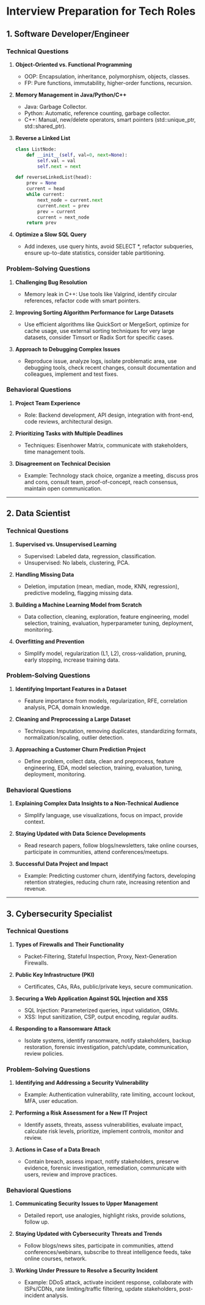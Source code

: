
# Interview Preparation for Tech Roles

## 1. Software Developer/Engineer

### Technical Questions

1. **Object-Oriented vs. Functional Programming**
   - OOP: Encapsulation, inheritance, polymorphism, objects, classes.
   - FP: Pure functions, immutability, higher-order functions, recursion.

2. **Memory Management in Java/Python/C++**
   - Java: Garbage Collector.
   - Python: Automatic, reference counting, garbage collector.
   - C++: Manual, new/delete operators, smart pointers (std::unique_ptr, std::shared_ptr).

3. **Reverse a Linked List**
   ```python
   class ListNode:
       def __init__(self, val=0, next=None):
           self.val = val
           self.next = next

   def reverseLinkedList(head):
       prev = None
       current = head
       while current:
           next_node = current.next
           current.next = prev
           prev = current
           current = next_node
       return prev
   ```

4. **Optimize a Slow SQL Query**
   - Add indexes, use query hints, avoid SELECT *, refactor subqueries, ensure up-to-date statistics, consider table partitioning.

### Problem-Solving Questions

1. **Challenging Bug Resolution**
   - Memory leak in C++: Use tools like Valgrind, identify circular references, refactor code with smart pointers.

2. **Improving Sorting Algorithm Performance for Large Datasets**
   - Use efficient algorithms like QuickSort or MergeSort, optimize for cache usage, use external sorting techniques for very large datasets, consider Timsort or Radix Sort for specific cases.

3. **Approach to Debugging Complex Issues**
   - Reproduce issue, analyze logs, isolate problematic area, use debugging tools, check recent changes, consult documentation and colleagues, implement and test fixes.

### Behavioral Questions

1. **Project Team Experience**
   - Role: Backend development, API design, integration with front-end, code reviews, architectural design.

2. **Prioritizing Tasks with Multiple Deadlines**
   - Techniques: Eisenhower Matrix, communicate with stakeholders, time management tools.

3. **Disagreement on Technical Decision**
   - Example: Technology stack choice, organize a meeting, discuss pros and cons, consult team, proof-of-concept, reach consensus, maintain open communication.

---

## 2. Data Scientist

### Technical Questions

1. **Supervised vs. Unsupervised Learning**
   - Supervised: Labeled data, regression, classification.
   - Unsupervised: No labels, clustering, PCA.

2. **Handling Missing Data**
   - Deletion, imputation (mean, median, mode, KNN, regression), predictive modeling, flagging missing data.

3. **Building a Machine Learning Model from Scratch**
   - Data collection, cleaning, exploration, feature engineering, model selection, training, evaluation, hyperparameter tuning, deployment, monitoring.

4. **Overfitting and Prevention**
   - Simplify model, regularization (L1, L2), cross-validation, pruning, early stopping, increase training data.

### Problem-Solving Questions

1. **Identifying Important Features in a Dataset**
   - Feature importance from models, regularization, RFE, correlation analysis, PCA, domain knowledge.

2. **Cleaning and Preprocessing a Large Dataset**
   - Techniques: Imputation, removing duplicates, standardizing formats, normalization/scaling, outlier detection.

3. **Approaching a Customer Churn Prediction Project**
   - Define problem, collect data, clean and preprocess, feature engineering, EDA, model selection, training, evaluation, tuning, deployment, monitoring.

### Behavioral Questions

1. **Explaining Complex Data Insights to a Non-Technical Audience**
   - Simplify language, use visualizations, focus on impact, provide context.

2. **Staying Updated with Data Science Developments**
   - Read research papers, follow blogs/newsletters, take online courses, participate in communities, attend conferences/meetups.

3. **Successful Data Project and Impact**
   - Example: Predicting customer churn, identifying factors, developing retention strategies, reducing churn rate, increasing retention and revenue.

---

## 3. Cybersecurity Specialist

### Technical Questions

1. **Types of Firewalls and Their Functionality**
   - Packet-Filtering, Stateful Inspection, Proxy, Next-Generation Firewalls.

2. **Public Key Infrastructure (PKI)**
   - Certificates, CAs, RAs, public/private keys, secure communication.

3. **Securing a Web Application Against SQL Injection and XSS**
   - SQL Injection: Parameterized queries, input validation, ORMs.
   - XSS: Input sanitization, CSP, output encoding, regular audits.

4. **Responding to a Ransomware Attack**
   - Isolate systems, identify ransomware, notify stakeholders, backup restoration, forensic investigation, patch/update, communication, review policies.

### Problem-Solving Questions

1. **Identifying and Addressing a Security Vulnerability**
   - Example: Authentication vulnerability, rate limiting, account lockout, MFA, user education.

2. **Performing a Risk Assessment for a New IT Project**
   - Identify assets, threats, assess vulnerabilities, evaluate impact, calculate risk levels, prioritize, implement controls, monitor and review.

3. **Actions in Case of a Data Breach**
   - Contain breach, assess impact, notify stakeholders, preserve evidence, forensic investigation, remediation, communicate with users, review and improve practices.

### Behavioral Questions

1. **Communicating Security Issues to Upper Management**
   - Detailed report, use analogies, highlight risks, provide solutions, follow up.

2. **Staying Updated with Cybersecurity Threats and Trends**
   - Follow blogs/news sites, participate in communities, attend conferences/webinars, subscribe to threat intelligence feeds, take online courses, network.

3. **Working Under Pressure to Resolve a Security Incident**
   - Example: DDoS attack, activate incident response, collaborate with ISPs/CDNs, rate limiting/traffic filtering, update stakeholders, post-incident analysis.
